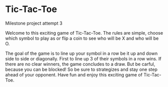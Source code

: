 # Tic-Tac-Toe
Milestone project attempt 3

Welcome to this exciting game of Tic-Tac-Toe.
The rules are simple, choose which symbol to play as or flip a coin to see who will be X and who will be O.

The goal of the game is to line up your symbol in a row be it up and down side to side or diagonally. First to line up 3 of their symbols in a row wins. If there are no clear winners, the game concludes to a draw. But be carful, because you can be blocked! So be sure to strategizes and stay one step ahead of your opponent. Have fun and enjoy this exciting game of Tic-Tac-Toe.